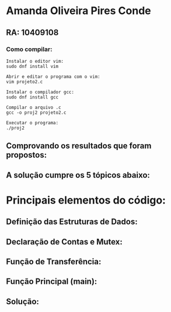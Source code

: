 # Amanda Oliveira Pires Conde
## RA: 10409108

### Como compilar:
```
Instalar o editor vim:
sudo dnf install vim

Abrir e editar o programa com o vim:
vim projeto2.c

Instalar o compilador gcc:
sudo dnf install gcc

Compilar o arquivo .c
gcc -o proj2 projeto2.c

Executar o programa:
./proj2
```
## Comprovando os resultados que foram propostos:


## A solução cumpre os 5 tópicos abaixo:


# Principais elementos do código:

## Definição das Estruturas de Dados:



## Declaração de Contas e Mutex:



## Função de Transferência:



## Função Principal (main):



## Solução:

